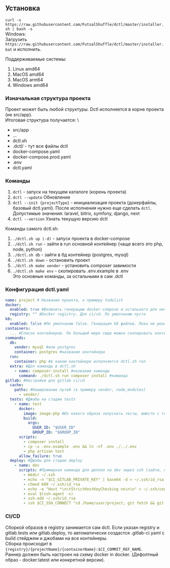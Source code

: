 ## Установка
```curl -s https://raw.githubusercontent.com/FutsalShuffle/dctl/master/installer.sh | bash -s``` \
Windows: \
Загрузить ```https://raw.githubusercontent.com/FutsalShuffle/dctl/master/installer.bat``` и исполнить.

Поддерживаемые системы:
1) Linux amd64
2) MacOS amd64
3) MacOS arm64
4) Windows amd64

### Изначальная структура проекта
Проект может быть любой структуры. Dctl исполняется в корне проекта (не src/app). \
Итоговая структура получается: \
- src/app
- ...
- dctl.sh
- .dctl/ - тут все файлы dctl
- docker-compose.yaml
- docker-compose.prod.yaml
- .env
- dctl.yaml

### Команды
1) ```dctl``` - запуск на текущем каталоге (корень проекта)
2) ```dctl --update``` Обновление
3) ```dctl --init {projectType}``` - инициализация проекта (докерфайлы, базовый dctl.yaml). После исполнения нужно еще сделать ```dctl```. Допустимые значения: laravel, bitrix, symfony, django, next
4) ```dctl --version``` Узнать текущую версию dctl

Команды самого dctl.sh:
1) ```./dctl.sh up (-d)``` - запуск проекта в docker-compose
2) ```./dctl.sh run``` - зайти в run основной контейнер (чаще всего это php, node, python)
3) ```./dctl.sh db``` - зайти в бд контейнер (postgres, mysql)
4) ```./dctl.sh down``` - остановить проект
5) ```./dctl.sh make vendor``` - установить composer завимости
6) ```./dctl.sh make env``` - скопировать .env.example в .env \
   Это основные команды, за остальными в сам .dctl

### Конфигурация dctl.yaml
```yaml
name: project # Название проекта, к примеру todolist
docker:
  enabled: true #Включить генерацию docker-compose и остального для него. По умолчанию true
  registry: "" #Docker registry. Для ci/cd. По умолчанию пусто
k8: 
  enabled: false #По умолчанию false. Генерация k8 файлов. Пока не реализовано до конца.
containers:
  ... #Список контейнеров. По большей мере сюда можно скопировать контент контейнеров из docker-compose.yaml. Повторяет его синтаксис.
commands:
  db:
    vendor: mysql #или postgres
    container: postgres #название контейнера
  run:
    container: php #в каком контейнере исполняется dctl.sh run
  extra: #Доп команды в dctl.sh
    - name: composer-install #название команды
      command: ./dctl.sh run composer install #команда
gitlab: #Настройки для gitlab ci/cd
  cache: 
    paths: #Кеширование путей (к примеру vendor, node_modules)
      - vendor/
  tests: #Джобы на стадии tests
    - name: test
      docker:
        image: image-php #Из какого образа запускать тесты, вместе с registry
        build:
          args:
            USER_ID: "$USER_ID"
            GROUP_ID: "$GROUP_ID"
      scripts:
        - composer install
        - cp -u .env.example .env && ln -nf .env ./../.env
        - php artisan test
      allow_failure: true
  deploy: #Джобы для стадии deploy
    - name: dev
      scripts: #Примерная команда для деплоя на dev через ssh (зайти, переключить ветку на текущий MR, сделать пулл и перезапустить приложение)
        - mkdir ~/.ssh
        - echo -n "$CI_GITLAB_PRIVATE_KEY" | base64 -d > ~/.ssh/id_rsa
        - chmod 600 ~/.ssh/id_rsa
        - echo -e "Host *\n\tStrictHostKeyChecking no\n\n" > ~/.ssh/config
        - eval $(ssh-agent -s)
        - ssh-add ~/.ssh/id_rsa
        - ssh $CI_SSH_CONNECT "cd /home/user/project; git fetch && git checkout $CI_COMMIT_REF_NAME; git pull origin $CI_COMMIT_REF_NAME; sh ./dctl.sh down; sh ./dctl.sh up -d"
```

### CI/CD
Сборкой образов в registry занимается сам dctl. Если указан registry и gitlab.tests или gitlab.deploy, то автоматически создастся .gitlab-ci.yaml с build стейджем и джобами на все контейнеры. \
Сборка происходит в ```{registry}/{projectName}/{containerName}:$CI_COMMIT_REF_NAME```. \
Раннер должен быть настроен на схему docker in docker. (Дефолтный образ - docker:latest или конкретной версии).
